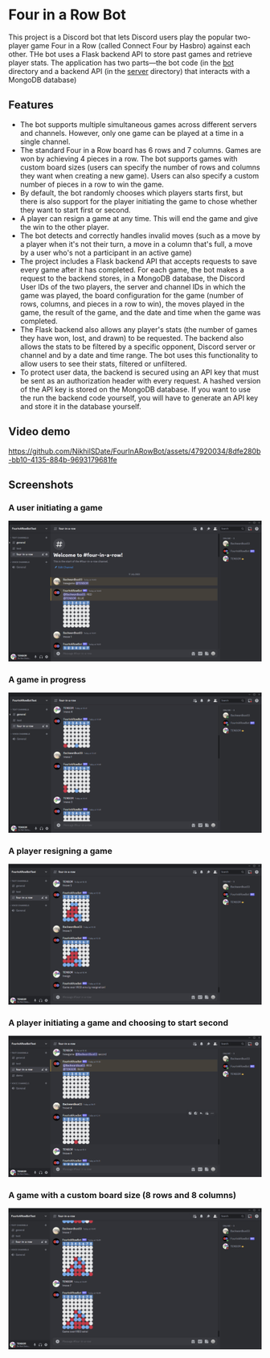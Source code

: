 # Four in a Row Bot

This project is a Discord bot that lets Discord users play the popular two-player game 
Four in a Row (called Connect Four by Hasbro) against each other. THe bot uses a Flask backend API to store past games and retrieve player stats. The application has two parts—the bot code (in the [bot](/bot) directory and a backend API (in the [server](/server) directory) that interacts with a MongoDB database)

## Features


* The bot supports multiple simultaneous games across different servers and channels. However, 
only one game can be played at a time in a single channel.
* The standard Four in a Row board has 6 rows and 7 columns. Games are won by achieving 4 pieces in a row. The bot 
  supports games with custom board sizes (users can specify the number of rows and columns they want when creating  a new game).
  Users can also specify a custom number of pieces in a row to win the game.
* By default, the bot randomly chooses which players starts first, but there is also support for the player 
  initiating the game to chose whether they want to start first or second.
* A player can resign a game at any time. This will end the game and give the win to the other player.
* The bot detects and correctly handles invalid moves (such as a move by a player when it's not their turn, a move 
  in a column that's full, a move by a user who's not a participant in an active game)
* The project includes a Flask backend API that accepts requests to save every game after it has completed. For each game, the bot makes a request to the backend stores, in a MongoDB database, the Discord User IDs of the two players, the server and channel IDs in which the game was played, the board configuration for the game (number of rows, columns, and pieces in a row to win), the moves played in the game, the result of the game, and the date and time when the game was completed.
* The Flask backend also allows any player's stats (the number of games they have won, lost, and drawn) to be requested. The backend also allows the stats to be filtered by a specific opponent, Discord server or channel and by a date and time range. The bot uses this functionality to allow users to see their stats, filtered or unfiltered.
* To protect user data, the backend is secured using an API key that must be sent as an authorization header with every request. A hashed version of the API key is stored on the MongoDB database. If you want to use the run the backend code yourself, you will have to generate an API key and store it in the database yourself.

## Video demo

https://github.com/NikhilSDate/FourInARowBot/assets/47920034/8dfe280b-bb10-4135-884b-9693179681fe

## Screenshots

### A user initiating a game
![game start](media/game_start.png)

### A game in progress

![game in progress](media/game_in_progress.png)

### A player resigning a game

![resign](media/resign.png)

### A player initiating a game and choosing to start second
![starting second](media/starting_second.png)

### A game with a custom board size (8 rows and 8 columns)

![8x8 board](media/custom_board.png)




